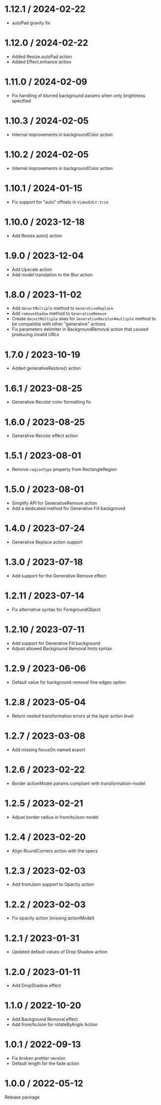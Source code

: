 1.12.1 / 2024-02-22
==================

- autoPad gravity fix

1.12.0 / 2024-02-22
==================

- Added Resize.autoPad action
- Added Effect.enhance action

1.11.0 / 2024-02-09
==================

- Fix handling of blurred background params when only brightness specified

1.10.3 / 2024-02-05
==================

- Internal improvements in backgroundColor action

1.10.2 / 2024-02-05
==================

- Internal improvements in backgroundColor action

1.10.1 / 2024-01-15
==================

* Fix support for "auto" offsets in `VideoEdit.trim`

1.10.0 / 2023-12-18
==================

- Add Resize.auto() action

1.9.0 / 2023-12-04
==================

- Add Upscale action 
- Add model translation to the Blur action

1.8.0 / 2023-11-02
==================

- Add `decectMultiple` method to `GenerativeReplace`
- Add `removeShadow` method to `GenerativeRemove`
- Create `decectMultiple` alias for `GenerativeRecolor#multiple` method to be compatible with other "generative" actions
- Fix parameters delimiter in BackgroundRemoval action that caused producing invalid URLs

1.7.0 / 2023-10-19
==================

- Added generativeRestore() action

1.6.1 / 2023-08-25
==================

- Generative Recolor color formatting fix

1.6.0 / 2023-08-25
==================

- Generative Recolor effect action

1.5.1 / 2023-08-01
==================

* Remove `regionType` property from RectangleRegion

1.5.0 / 2023-08-01
==================

* Simplify API for GenerativeRemove action
* Add a dedicated method for Generative Fill background  

1.4.0 / 2023-07-24
==================

- Generative Replace action support

1.3.0 / 2023-07-18
==================

- Add support for the Generative Remove effect 

1.2.11 / 2023-07-14
==================

- Fix alternative syntax for ForegroundObject

1.2.10 / 2023-07-11
==================

- Add support for Generative Fill background
- Adjust allowed Background Removal hints syntax

1.2.9 / 2023-06-06
==================

- Default value for background removal fine edges option

1.2.8 / 2023-05-04
==================

- Return nested transformation errors at the layer action level

1.2.7 / 2023-03-08
==================

- Add missing focusOn named export

1.2.6 / 2023-02-22
==================

- Border actionModel params compliant with transformation-model 

1.2.5 / 2023-02-21
==================

- Adjust border radius in from/toJson model 

1.2.4 / 2023-02-20
==================

- Align RoundCorners action with the specs

1.2.3 / 2023-02-03
==================

- Add fromJson support to Opacity action

1.2.2 / 2023-02-03
==================

- Fix opacity action (missing actionModel)

1.2.1 / 2023-01-31
==================

- Updated default values of Drop Shadow action

1.2.0 / 2023-01-11
==================

- Add DropShadow effect

1.1.0 / 2022-10-20
==================

  * Add Background Removal effect
  * Add from/toJson for rotateByAngle Action

1.0.1 / 2022-09-13
==================

  * Fix broken prettier version 
  * Default length for the fade action

1.0.0 / 2022-05-12
==================

Release package

